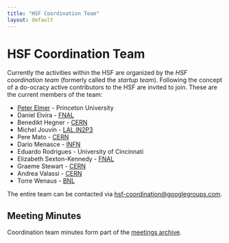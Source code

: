 ```yaml
---
title: "HSF Coordination Team"
layout: default
---
```


# HSF Coordination Team

Currently the activities within the HSF are organized by the *HSF coordination team* (formerly called the *startup team*). Following the concept of a do-ocracy active contributors to the HSF are invited to join. These are the current members of the team:

 * [Peter Elmer](https://phy.princeton.edu/people/g-j-peter-elmer) - Princeton University
 * Daniel Elvira - [FNAL](http://www.fnal.gov)
 * Benedikt Hegner - [CERN](http://cern.ch)
 * Michel Jouvin - [LAL,IN2P3](http://www.lal.in2p3.fr)
 * Pere Mato - [CERN](http://cern.ch)
 * Dario Menasce - [INFN](http://www.mi.infn.it)
 * Eduardo Rodrigues - University of Cincinnati
 * Elizabeth Sexton-Kennedy - [FNAL](http://www.fnal.gov)
 * Graeme Stewart - [CERN](https://cern.ch)
 * Andrea Valassi - [CERN](http://cern.ch)
 * Torre Wenaus - [BNL](https://www.bnl.gov)

The entire team can be contacted via <hsf-coordination@googlegroups.com>.

## Meeting Minutes

Coordination team minutes form part of the [meetings archive](minutes.html).

